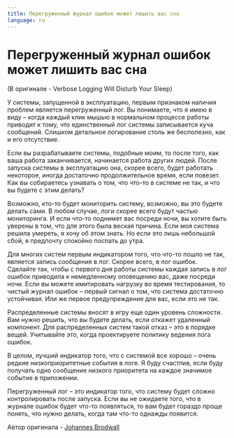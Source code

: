 ```yaml
---
title: Перегруженный журнал ошибок может лишить вас сна
language: ru
---
```


# Перегруженный журнал ошибок может лишить вас сна
(В оригинале - Verbose Logging Will Disturb Your Sleep)

У системы, запущенной в эксплуатацию, первым признаком наличия проблем является перегруженный лог. Вы понимаете, что я имею в виду – когда каждый клик мышью в нормальном процессе работы приводит к тому, что единственный лог системы записывается куча сообщений. Слишком детальное логирование столь же бесполезно, как и его отсутствие.

Если вы разрабатываете системы, подобные моим, то после того, как ваша работа заканчивается, начинается работа других людей. После запуска системы в эксплуатацию она, скорее всего, будет работать некоторое, иногда достаточно продолжительное время, если повезет. Как вы собираетесь узнавать о том, что что-то в системе не так, и что вы будете с этим делать?

Возможно, кто-то будет мониторить систему, возможно, вы это будете делать сами. В любом случае, логи скорее всего будут частью мониторинга. И если что-то поднимет вас посреди ночи, вы хотите быть уверены в том, что для этого была веская причина. Если моя система решила умереть, я хочу об этом знать. Но если это лишь небольшой сбой, я предпочту спокойно поспать до утра.

Для многих систем первым индикатором того, что что-то пошло не так, является запись сообщения в лог. Скорее всего, в лог ошибок. Сделайте так, чтобы с первого дня работы системы каждая запись в лог ошибок приводила к немедленному оповещению вас, даже посреди ночи. Если вы можете имитировать нагрузку во время тестирования, то чистый журнал ошибок – первый сигнал о том, что система достаточно устойчивая. Или же первое предупреждение для вас, если это не так.

Распределенные системы вносят в игру еще один уровень сложности. Вам нужно решить, что вы будете делать, если откажет удаленный компонент. Для распределенных систем такой отказ – это в порядке вещей. Учитывайте это, когда проектируете политику ведения лога ошибок.

В целом, лучший индикатор того, что с системой все хорошо – очень редкие низкоприоритетные события в логе. Я буду счастлив, если буду получать одно сообщение низкого приоритета на каждое значимое событие в приложении.

Перегруженный лог – это индикатор того, что систему будет сложно контролировать после запуска. Если вы не ожидаете того, что в журнале ошибок будет что-то появляться, то вам будет гораздо проще понять, что нужно делать, когда там что-то однажды появится.

Автор оригинала - [Johannes Brodwall](http://programmer.97things.oreilly.com/wiki/index.php/Johannes_Brodwall)